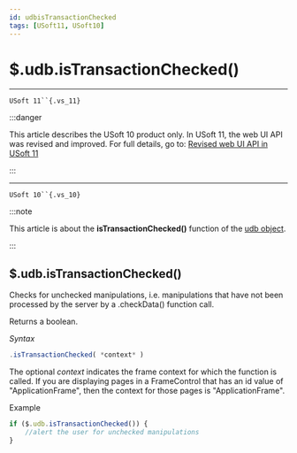 ```yaml
---
id: udbisTransactionChecked
tags: [USoft11, USoft10]
---
```

# $.udb.isTransactionChecked()



----

`USoft 11``{.vs_11}`


:::danger

This article describes the USoft 10 product only.
In USoft 11, the web UI API was revised and improved. For full details, go to:
[Revised web UI API in USoft 11](/Web_and_app_UIs/UDB_udb/Revised_web_UI_API_in_USoft_11.md)

:::

----

`USoft 10``{.vs_10}`


:::note

This article is about the **isTransactionChecked()** function of the [udb object](/Web_and_app_UIs/UDB_udb).

:::

## **$.udb.isTransactionChecked()**

Checks for unchecked manipulations, i.e. manipulations that have not been processed by the server by a .checkData() function call.

Returns a boolean.

*Syntax*

```js
.isTransactionChecked( *context* )
```

The optional *context* indicates the frame context for which the function is called. If you are displaying pages in a FrameControl that has an id value of "ApplicationFrame", then the context for those pages is "ApplicationFrame".

Example

```js
if ($.udb.isTransactionChecked()) {
    //alert the user for unchecked manipulations
}
```

 